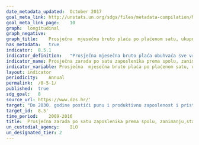 ```yaml
---	
date_metadata_updated:	October 2017
goal_meta_link:	http://unstats.un.org/sdgs/files/metadata-compilation/Metadata-Goal-8.pdf'
goal_meta_link_page:	10
graph:	longitudinal
graph_negative:	
graph_title:	Prosječna  mjesečna bruto plaća po plaćenom satu, ukupno (Eur)
has_metadata:	true
indicator:	8.5.1
indicator_definition:	"Prosječna mjesečna bruto plaća obuhvaća sve vrste neto isplata prema osnovi redovitoga radnog odnosa i sljedeća zakonom propisana obvezna izdvajanja; doprinos za mirovinsko osiguranje, porez na dohodak i prirez porezu na dohodak."
indicator_name:	Prosječna zarada po satu zaposlenika prema spolu, zanimanju,starosti i osoba s invaliditetom
indicator_variable:	Prosječna  mjesečna bruto plaća po plaćenom satu, ukupno (Eur)
layout:	indicator
periodicity:	Annual
permalink:	/8-5-1/
published:	true
sdg_goal:	8
source_url:	https://www.dzs.hr/'
target:	"Do 2030. godine postići punu i produktivnu zaposlenost i pristojan rad za sve žene i muškarce, uključujući i mlade osobe i osobe s invaliditetom, te jednaku plaću za rad jednake vrijednosti"
target_id:	8.5'
time_period:	2009-2016
title:	Prosječna zarada po satu zaposlenika prema spolu, zanimanju,starosti i osoba s invaliditetom
un_custodial_agency:	ILO
un_designated_tier:	2
---	
```

